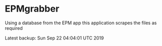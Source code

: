 # EPMgrabber
Using a database from the EPM app this application scrapes the files as required


Latest backup: Sun Sep 22 04:04:01 UTC 2019
